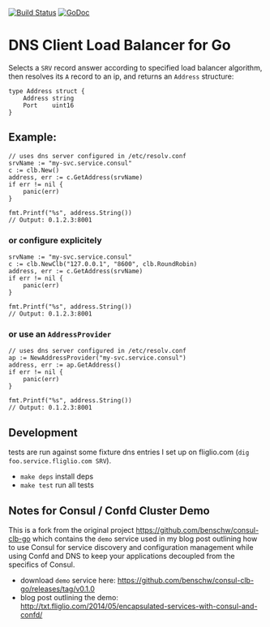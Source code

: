 [![Build Status](https://drone.io/github.com/benschw/dns-clb-go/status.png)](https://drone.io/github.com/benschw/dns-clb-go/latest)
[![GoDoc](http://godoc.org/github.com/benschw/dns-clb-go?status.png)](http://godoc.org/github.com/benschw/dns-clb-go)

# DNS Client Load Balancer for Go

Selects a `SRV` record answer according to specified load balancer algorithm, then resolves its `A` record to an ip, and returns an `Address` structure:

	type Address struct {
		Address string
		Port    uint16
	}


## Example:
	
	// uses dns server configured in /etc/resolv.conf
	srvName := "my-svc.service.consul"
	c := clb.New() 
	address, err := c.GetAddress(srvName)
	if err != nil {
		panic(err)
	}

	fmt.Printf("%s", address.String())
	// Output: 0.1.2.3:8001

### or configure explicitely

	srvName := "my-svc.service.consul"
	c := clb.NewClb("127.0.0.1", "8600", clb.RoundRobin)
	address, err := c.GetAddress(srvName)
	if err != nil {
		panic(err)
	}

	fmt.Printf("%s", address.String())
	// Output: 0.1.2.3:8001

### or use an `AddressProvider`
	
	// uses dns server configured in /etc/resolv.conf
	ap := NewAddressProvider("my-svc.service.consul")
	address, err := ap.GetAddress()
	if err != nil {
		panic(err)
	}

	fmt.Printf("%s", address.String())
	// Output: 0.1.2.3:8001


## Development
tests are run against some fixture dns entries I set up on fliglio.com (`dig foo.service.fliglio.com SRV`).


- `make deps` install deps
- `make test` run all tests

## Notes for Consul / Confd Cluster Demo
This is a fork from the original project https://github.com/benschw/consul-clb-go which contains the `demo` service used in my blog post outlining how to use Consul for service discovery and configuration management while using Confd and DNS to keep your applications decoupled from the specifics of Consul.

- download `demo` service here: https://github.com/benschw/consul-clb-go/releases/tag/v0.1.0
- blog post outlining the demo: http://txt.fliglio.com/2014/05/encapsulated-services-with-consul-and-confd/


